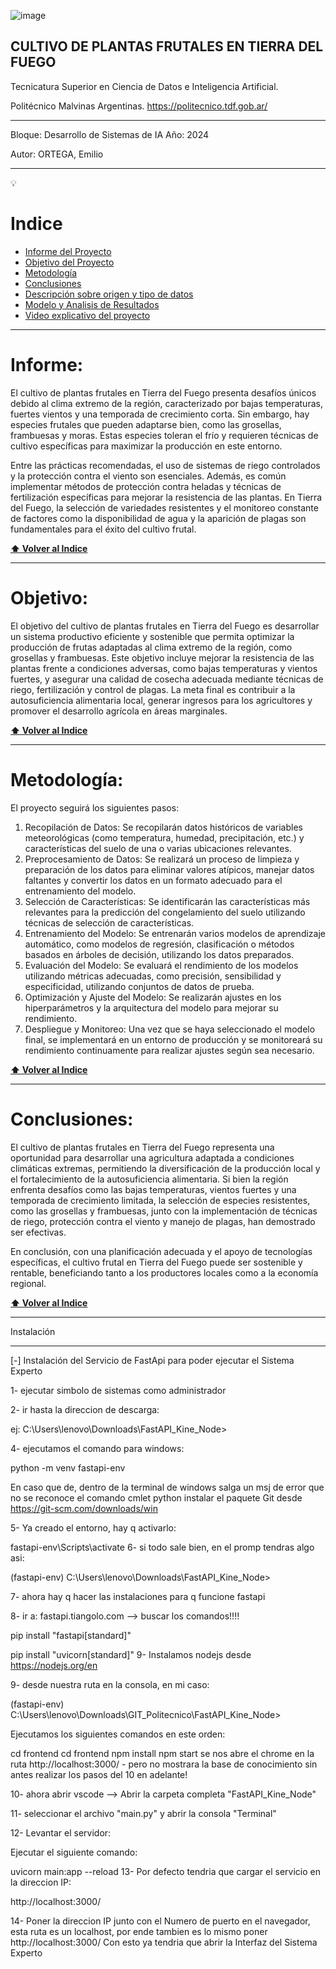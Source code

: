 ![image](https://github.com/user-attachments/assets/0c105bf0-4f3e-41ec-aaa2-752b6b957594)


CULTIVO DE PLANTAS FRUTALES EN TIERRA DEL FUEGO
---------
Tecnicatura Superior en Ciencia de Datos e Inteligencia Artificial.

Politécnico Malvinas Argentinas. https://politecnico.tdf.gob.ar/

---------------
Bloque: Desarrollo de Sistemas de IA      Año: 2024

Autor: ORTEGA, Emilio

--------------

💡

# Indice

- [Informe del Proyecto](#Informe)
- [Objetivo del Proyecto](#Objetivo)
- [Metodología](#Metodología)
- [Conclusiones](#Conclusiones)
- [Descripción sobre origen y tipo de datos](./docs/Descripcion%20de%20los%20Datos.md)
- [Modelo y Analisis de Resultados](./reports/Reporte%20de%20Resultados.md)
- [Video explicativo del proyecto](/references/Emilio_ORTEGA_Congelamiento_del_Suelo_31_07_24_Aprendizaje_automatico.mp4)
  

-------------
# Informe:

El cultivo de plantas frutales en Tierra del Fuego presenta desafíos únicos debido al clima extremo de la región, caracterizado por bajas temperaturas, fuertes vientos y una temporada de crecimiento corta. Sin embargo, hay especies frutales que pueden adaptarse bien, como las grosellas, frambuesas y moras. Estas especies toleran el frío y requieren técnicas de cultivo específicas para maximizar la producción en este entorno.

Entre las prácticas recomendadas, el uso de sistemas de riego controlados y la protección contra el viento son esenciales. Además, es común implementar métodos de protección contra heladas y técnicas de fertilización específicas para mejorar la resistencia de las plantas. En Tierra del Fuego, la selección de variedades resistentes y el monitoreo constante de factores como la disponibilidad de agua y la aparición de plagas son fundamentales para el éxito del cultivo frutal.

**[⬆ Volver al Indice](#Indice)**



-------------
# Objetivo:

El objetivo del cultivo de plantas frutales en Tierra del Fuego es desarrollar un sistema productivo eficiente y sostenible que permita optimizar la producción de frutas adaptadas al clima extremo de la región, como grosellas y frambuesas. Este objetivo incluye mejorar la resistencia de las plantas frente a condiciones adversas, como bajas temperaturas y vientos fuertes, y asegurar una calidad de cosecha adecuada mediante técnicas de riego, fertilización y control de plagas. La meta final es contribuir a la autosuficiencia alimentaria local, generar ingresos para los agricultores y promover el desarrollo agrícola en áreas marginales.


**[⬆ Volver al Indice](#Indice)**



----------------
# Metodología:

El proyecto seguirá los siguientes pasos:
1. Recopilación de Datos: Se recopilarán datos históricos de variables meteorológicas (como temperatura, humedad, precipitación, etc.) y características del suelo de una o varias ubicaciones relevantes.
2. Preprocesamiento de Datos: Se realizará un proceso de limpieza y preparación de los datos para eliminar valores atípicos, manejar datos faltantes y convertir los datos en un formato adecuado para el entrenamiento del modelo.
3. Selección de Características: Se identificarán las características más relevantes para la predicción del congelamiento del suelo utilizando técnicas de selección de características.
4. Entrenamiento del Modelo: Se entrenarán varios modelos de aprendizaje automático, como modelos de regresión, clasificación o métodos basados en árboles de decisión, utilizando los datos preparados.
5. Evaluación del Modelo: Se evaluará el rendimiento de los modelos utilizando métricas adecuadas, como precisión, sensibilidad y especificidad, utilizando conjuntos de datos de prueba.
6. Optimización y Ajuste del Modelo: Se realizarán ajustes en los hiperparámetros y la arquitectura del modelo para mejorar su rendimiento.
7. Despliegue y Monitoreo: Una vez que se haya seleccionado el modelo final, se implementará en un entorno de producción y se monitoreará su rendimiento continuamente para realizar ajustes según sea necesario.

**[⬆ Volver al Indice](#Indice)**



-----------------------
# Conclusiones:

El cultivo de plantas frutales en Tierra del Fuego representa una oportunidad para desarrollar una agricultura adaptada a condiciones climáticas extremas, permitiendo la diversificación de la producción local y el fortalecimiento de la autosuficiencia alimentaria. Si bien la región enfrenta desafíos como las bajas temperaturas, vientos fuertes y una temporada de crecimiento limitada, la selección de especies resistentes, como las grosellas y frambuesas, junto con la implementación de técnicas de riego, protección contra el viento y manejo de plagas, han demostrado ser efectivas. 

En conclusión, con una planificación adecuada y el apoyo de tecnologías específicas, el cultivo frutal en Tierra del Fuego puede ser sostenible y rentable, beneficiando tanto a los productores locales como a la economía regional.


**[⬆ Volver al Indice](#Indice)**


----------------------------------------------------------------
 Instalación
 ________________________________________________________________
 

[-] Instalación del Servicio de FastApi para poder ejecutar el Sistema Experto

1- ejecutar simbolo de sistemas como administrador

2- ir hasta la direccion de descarga:

ej: C:\Users\lenovo\Downloads\FastAPI_Kine_Node>

4- ejecutamos el comando para windows:

python -m venv fastapi-env

En caso que de, dentro de la terminal de windows salga un msj de error que no se reconoce el comando cmlet python instalar el paquete Git desde https://git-scm.com/downloads/win

5- Ya creado el entorno, hay q activarlo:

fastapi-env\Scripts\activate
6- si todo sale bien, en el promp tendras algo asi:

(fastapi-env) C:\Users\lenovo\Downloads\FastAPI_Kine_Node>

7- ahora hay q hacer las instalaciones para q funcione fastapi

8- ir a: fastapi.tiangolo.com --> buscar los comandos!!!!

pip install "fastapi[standard]"

pip install "uvicorn[standard]"
9- Instalamos nodejs desde https://nodejs.org/en

9- desde nuestra ruta en la consola, en mi caso:

(fastapi-env) C:\Users\lenovo\Downloads\GIT_Politecnico\FastAPI_Kine_Node>

Ejecutamos los siguientes comandos en este orden:

cd frontend
cd frontend
npm install
npm start
se nos abre el chrome en la ruta http://localhost:3000/ - pero no mostrara la base de conocimiento sin antes realizar los pasos del 10 en adelante!

10- ahora abrir vscode --> Abrir la carpeta completa "FastAPI_Kine_Node"

11- seleccionar el archivo "main.py" y abrir la consola "Terminal"

12- Levantar el servidor:

Ejecutar el siguiente comando:

uvicorn main:app --reload
13- Por defecto tendria que cargar el servicio en la direccion IP:

 http://localhost:3000/


14- Poner la direccion IP junto con el Numero de puerto en el navegador, esta ruta es un localhost, por ende tambien es lo mismo poner http://localhost:3000/ Con esto ya tendria que abrir la Interfaz del Sistema Experto
